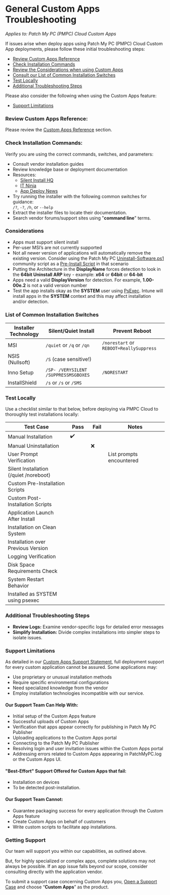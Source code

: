 # General Custom Apps Troubleshooting

_Applies to: Patch My PC (PMPC) Cloud Custom Apps_

If issues arise when deploy apps using Patch My PC (PMPC) Cloud Custom App deployments, please follow these initial troubleshooting steps:

* [Review Custom Apps Reference](general-custom-apps-troubleshooting.md#review-custom-apps-reference)
* [Check Installation Commands](general-custom-apps-troubleshooting.md#check-installation-commands)
* [Review the Considerations when using Custom Apps](general-custom-apps-troubleshooting.md#considerations)
* [Consult our List of Common Installation Switches](general-custom-apps-troubleshooting.md#list-of-common-installation-switches)
* [Test Locally](general-custom-apps-troubleshooting.md#test-locally)
* [Additional Troubleshooting Steps](general-custom-apps-troubleshooting.md#additional-troubleshooting-steps)

Please also consider the following when using the Custom Apps feature:

* [Support Limitations](general-custom-apps-troubleshooting.md#support-limitations)

### <strong>Review Custom Apps Reference:</strong>

Please review the [Custom Apps Reference](https://docs.patchmypc.com/installation-guides/patch-my-pc-cloud/custom-apps/custom-apps-reference) section.

### <strong>Check Installation Commands:</strong>

Verify you are using the correct commands, switches, and parameters:

* Consult vendor installation guides
* Review knowledge base or deployment documentation
* Resources:
  * [Silent Install HQ](https://silentinstallhq.com/)
  * [IT Ninja](https://www.itninja.com/)
  * [App Deploy News](https://appdeploynews.com/)&#x20;
* Try running the installer with the following common switches for guidance:\
  &#x20;`/?`, `-?`, `/h`, or `--help`&#x20;
* Extract the installer files to locate their documentation.
* Search vendor forums/support sites using "<strong>command line</strong>" terms.

### Considerations

* Apps must support silent install
* Per-user MSI’s are not currently supported
* Not all newer version of applications will automatically remove the existing version. Consider using the Patch My PC [Uninstall-Software.ps1](https://github.com/PatchMyPCTeam/Community-Scripts/tree/main/Uninstall/Pre-Uninstall/Uninstall-Software) community script as a [Pre-Install Script](../../cloud-deployments/deploying-an-app-using-cloud/cloud-configurations-deployment-tab/cloud-scripts-deployment-tool/#pre-install-script) in that scenario
* Putting the Architecture in the <strong>DisplayName</strong> forces detection to look in the <strong>64bit Uninstall ARP</strong> key - example: <strong>x64</strong> or <strong>64bit</strong> or <strong>64-bit</strong>
* Apps need a valid <strong>DisplayVersion</strong> for detection. For example, <strong>1.00-00e.2</strong> is not a valid version number
* Test the app installs okay as the <strong>SYSTEM</strong> user using [PsExec](https://learn.microsoft.com/en-us/sysinternals/downloads/psexec). Intune will install apps in the <strong>SYSTEM</strong> context and this may affect installation and/or detection.

### <strong>List of Common Installation Switches</strong>

| Installer Technology | Silent/Quiet Install                 | Prevent Reboot                          |
| -------------------- | ------------------------------------ | --------------------------------------- |
| MSI                  | `/quiet` or `/q` or `/qn`            | `/norestart` or `REBOOT=ReallySuppress` |
| NSIS (Nullsoft)      | `/S` (case sensitive!)               |                                         |
| Inno Setup           | `/SP- /VERYSILENT /SUPPRESSMSGBOXES` | `/NORESTART`                            |
| InstallShield        | `/s` or `/s` or `/SMS`               |                                         |

### <strong>Test Locally</strong>

Use a checklist similar to that below, before deploying via PMPC Cloud to thoroughly test installations locally:

<table><thead><tr><th width="295">Test Case</th><th width="67">Pass</th><th width="56">Fail</th><th width="282">Notes</th></tr></thead><tbody><tr><td>Manual Installation</td><td>✔️</td><td></td><td> </td></tr><tr><td>Manual Uninstallation</td><td></td><td>❌</td><td> </td></tr><tr><td>User Prompt Verification</td><td></td><td></td><td>List prompts encountered</td></tr><tr><td>Silent Installation (/quiet /noreboot)</td><td></td><td></td><td> </td></tr><tr><td>Custom Pre-Installation Scripts</td><td></td><td></td><td> </td></tr><tr><td>Custom Post-Installation Scripts</td><td></td><td></td><td> </td></tr><tr><td>Application Launch After Install</td><td></td><td></td><td> </td></tr><tr><td>Installation on Clean System</td><td></td><td></td><td> </td></tr><tr><td>Installation over Previous Version</td><td></td><td></td><td> </td></tr><tr><td>Logging Verification</td><td></td><td></td><td> </td></tr><tr><td>Disk Space Requirements Check</td><td></td><td></td><td> </td></tr><tr><td>System Restart Behavior</td><td></td><td></td><td> </td></tr><tr><td>Installed as SYSTEM using psexec</td><td></td><td></td><td></td></tr></tbody></table>

### &#x20;<strong>Additional Troubleshooting Steps</strong>

* <strong>Review Logs:</strong> Examine vendor-specific logs for detailed error messages
* <strong>Simplify Installation:</strong> Divide complex installations into simpler steps to isolate issues.

### <strong>Support Limitations</strong>

As detailed in our [Custom Apps Support Statement](https://patchmypc.com/custom-apps-support-statement), full deployment support for every custom application cannot be assured. Some applications may:

* Use proprietary or unusual installation methods
* Require specific environmental configurations
* Need specialized knowledge from the vendor
* Employ installation technologies incompatible with our service.

#### &#x20;<strong>Our Support Team Can Help With:</strong>

* Initial setup of the Custom Apps feature
* Successful uploads of Custom Apps
* Verification that apps appear correctly for publishing in Patch My PC Publisher
* Uploading applications to the Custom Apps portal
* Connecting to the Patch My PC Publisher
* Resolving login and user invitation issues within the Custom Apps portal
* Addressing errors related to Custom Apps appearing in PatchMyPC.log or the Custom Apps UI.

#### <strong>"Best-Effort" Support Offered for Custom Apps that fail:</strong>

* Installation on devices
* To be detected post-installation.

#### <strong>Our Support Team Cannot:</strong>

* Guarantee packaging success for every application through the Custom Apps feature
* Create Custom Apps on behalf of customers
* Write custom scripts to facilitate app installations.

### <strong>Getting Support</strong>

Our team will support you within our capabilities, as outlined above.&#x20;

But, for highly specialized or complex apps, complete solutions may not always be possible. If an app issue falls beyond our scope, consider consulting directly with the application vendor.

To submit a support case concerning Custom Apps you, [Open a Support Case](https://patchmypc.com/technical-support) and choose “<strong>Custom Apps</strong>” as the product.